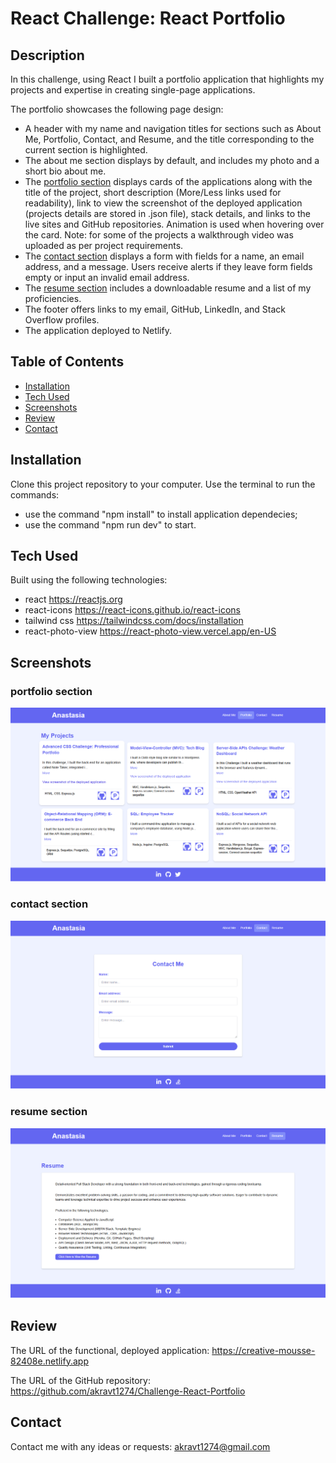 # React Challenge: React Portfolio

## Description
In this challenge, using React I built a portfolio application that highlights my projects and expertise in creating single-page applications.

The portfolio showcases the following page design:

- A header with my name and navigation titles for sections such as About Me, Portfolio, Contact, and Resume, and the title corresponding to the current section is highlighted.
- The about me section displays by default, and includes my photo and a short bio about me.
- The [portfolio section](#portfolio-section) displays cards of the applications along with the title of the project, short description (More/Less links used for readability), link to view the screenshot of the deployed application (projects details are stored in .json file), stack details, and links to the live sites and GitHub repositories. Animation is used when hovering over the card.  Note: for some of the projects a walkthrough video was uploaded as per project requirements.
- The [contact section](#contact-section) displays a form with fields for a name, an email address, and a message. Users receive alerts if they leave form fields empty or input an invalid email address.
- The [resume section](#resume-section) includes a downloadable resume and a list of my proficiencies.
- The footer offers links to my email, GitHub, LinkedIn, and Stack Overflow profiles.
- The application deployed to Netlify.

## Table of Contents
* [Installation](#installation)
* [Tech Used](#stack)
* [Screenshots](#screenshots)
* [Review](#review)
* [Contact](#contact)


## Installation
Clone this project repository to your computer.
Use the terminal to run the commands:
- use the command "npm install" to install application dependecies;
- use the command "npm run dev" to start.
    

## Tech Used 
Built using the following technologies:
- react https://reactjs.org
- react-icons https://react-icons.github.io/react-icons
- tailwind css https://tailwindcss.com/docs/installation
- react-photo-view https://react-photo-view.vercel.app/en-US

## Screenshots

### portfolio section
![alt text](/react-portfolio/src/assets/images/image.png)

### contact section
![alt text](/react-portfolio/src/assets/images/image-1.png)

### resume section
![alt text](/react-portfolio/src/assets/images/image-2.png)

## Review
The URL of the functional, deployed application: https://creative-mousse-82408e.netlify.app

The URL of the GitHub repository: https://github.com/akravt1274/Challenge-React-Portfolio

## Contact
Contact me with any ideas or requests: akravt1274@gmail.com
